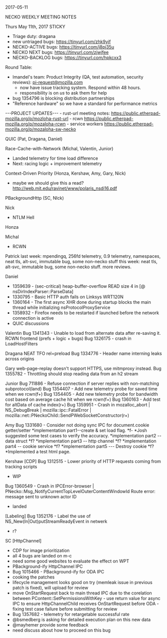 2017-05-11

NECKO WEEKLY MEETING NOTES

Thurs May 11th, 2017
STICKY
- Triage duty: dragana
-  new untriaged bugs: https://tinyurl.com/zhk9yjf
- NECKO-ACTIVE bugs: https://tinyurl.com/j8pj35u
- NECKO NEXT bugs: https://tinyurl.com/zjwjfee
- NECKO-BACKLOG bugs:  https://tinyurl.com/hpkcxx3

Round Table:
- lmandel's team: Product Integrity (QA, test automation, security reviews): pi-request@mozilla.com
   - now have issue tracking system.  Respond within 48 hours.
   - responsibility is on *us* to ask them for help
- bug 1354796 is blocking distribution partnerships
- "Reference hardware" so we have a standard for performance metrics 


---PROJECT UPDATES---
    - rust-url meeting notes: https://public.etherpad-mozilla.org/p/mozloha-rust-url
    - rcwn https://public.etherpad-mozilla.org/p/mozaloha-rcwn
    - service workers https://public.etherpad-mozilla.org/p/mozaloha-sw-necko

QUIC  (Pat, Dragana, Daniel)


Race-Cache-with-Network (Michal, Valentin, Junior)
- Landed telemetry for time load difference
- Next: racing logic + improvement telemetry

Context-Driven Priority  (Honza, Kershaw, Amy, Gary, Nick)
- maybe we should give this a read? http://web.mit.edu/ravinet/www/polaris_nsdi16.pdf

PBackgroundHttp (SC, NIck)


Nick
- NTLM Hell

Honza

Michal
 - RCWN

Patrick
  last week: mpendingq, 256fd telemetry, 0.9 telemetry, namespaces, neat tls, alt-svc, immutable bug, some non-necko stuff
  this week: neat tls, alt-svc, immutable bug, some non-necko stuff. more reviews.

Daniel
  - 1359639 - (sec-critical) heap-buffer-overflow READ size 4 in [@ nsDirIndexParser::ParseData]
  - 1330795 - Basic HTTP auth fails on Linksys WRT120N  
  - 1360164 - The first async XHR done during startup blocks the main thread while initializing nsProtocolProxyService
  - 1358932 - Firefox needs to be restarted if launched before the network connection is active
  - QUIC discussions

Valentin
Bug 1341343 - Unable to load from alternate data after re-saving it.
RCWN frontend (prefs + logic + bugs)
Bug 1326175 - crash in LoadHostFilters

Dragana
NEAT
TFO
rel=preload
Bug 1334776 - Header name interning leaks across origins

Gary
web-page-replay doesn't support HTTPS, use mitmproxy instead.
Bug 1355782 - Throttling should stop reading data from an h2 stream

Junior
Bug 711886 - Refuse connection if server replies with non-matching subprotocol(land)
Bug 1354407 - Add new telemetry probe for saved time when we rcwn(f+)
Bug 1354405 - Add new telemetry probe for bandwidth cost based on average cache hit when we rcwn(f+)
Bug 1360163 - Add test for altData of cache index(r+)
Bug 1359951 - Crash in mozalloc_abort | NS_DebugBreak | mozilla::ipc::FatalError | mozilla::net::PNeckoChild::SendPWebSocketConstructor(r+)

Amy
Bug 1331680 - Consider not doing sync IPC for document.cookie getter/setter
*implementation part1--create & set load flag.
*f-
*Josh suggested some test cases to verify the accuracy.
*implementation part2 -- data struct
*f?
*implementation part3 -- http channel
*f?
*implementation part4 -- cookie service
*f?
*implementation part5 --- Destroy cookie
*f?
*Implemented a test html page.

Kershaw
[CDP]
Bug 1312515 - Lower priority of HTTP requests coming from tracking scripts
 - WIP

Bug 1360549 - Crash in IPCError-browser | PNecko::Msg_NotifyCurrentTopLevelOuterContentWindowId Route error: message sent to unknown actor ID
 - landed

[Labeling]
Bug 1352176 - Label the use of NS_New(In|Out)putStreamReadyEvent in netwerk
 - r?

SC
[HttpChannel]
- CDP for image prioritization
 - all 4 bugs are landed on m-c
  - need some good websites to evaluate the effect on WPT
- PBackground-ify HttpChannel IPC
 - Bug 1015466 - PBackground-ify for ODA IPC
  - cooking the patches
   - lifecycle management looks good on try (memleak issue in previous patch is fixed), will upload for review
   - move OnStartRequest back to main thread IPC due to the corelation between PContent::SetPermissionsWithKey
    - use return value for async IPC to ensure HttpChannelChild receives OnStartRequest before ODA
    - fixing test case failure before submitting for review
 - Bug 1357682 - telemetry for retargetable successful rate
  - @bsmedberg is asking for detailed execution plan on this new data
  - @mayhemer provide some feedback
  - need discuss about how to proceed on this bug
